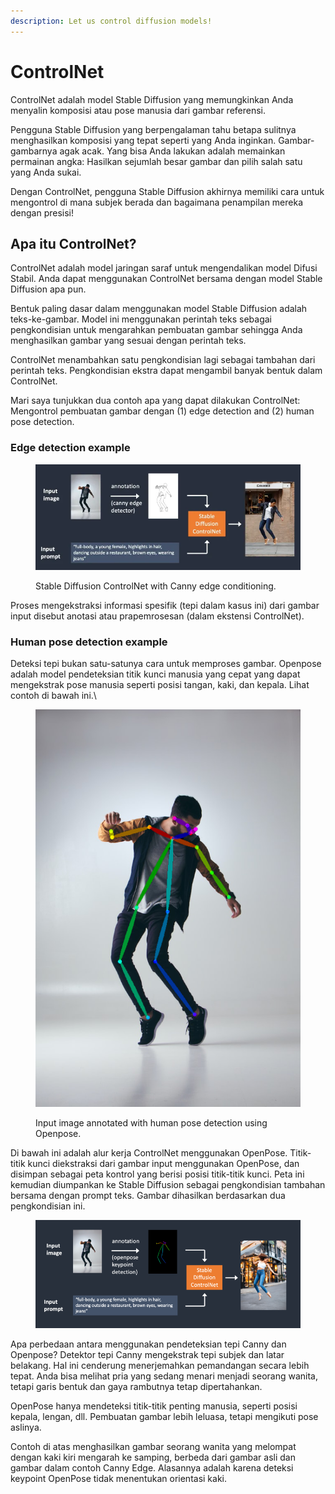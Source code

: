 ```yaml
---
description: Let us control diffusion models!
---
```


# ControlNet

ControlNet adalah model Stable Diffusion yang memungkinkan Anda menyalin komposisi atau pose manusia dari gambar referensi.

Pengguna Stable Diffusion yang berpengalaman tahu betapa sulitnya menghasilkan komposisi yang tepat seperti yang Anda inginkan. Gambar-gambarnya agak acak. Yang bisa Anda lakukan adalah memainkan permainan angka: Hasilkan sejumlah besar gambar dan pilih salah satu yang Anda sukai.

Dengan ControlNet, pengguna Stable Diffusion akhirnya memiliki cara untuk mengontrol di mana subjek berada dan bagaimana penampilan mereka dengan presisi!

## Apa itu ControlNet?&#x20;

ControlNet adalah model jaringan saraf untuk mengendalikan model Difusi Stabil. Anda dapat menggunakan ControlNet bersama dengan model Stable Diffusion apa pun.

Bentuk paling dasar dalam menggunakan model Stable Diffusion adalah teks-ke-gambar. Model ini menggunakan perintah teks sebagai pengkondisian untuk mengarahkan pembuatan gambar sehingga Anda menghasilkan gambar yang sesuai dengan perintah teks.

ControlNet menambahkan satu pengkondisian lagi sebagai tambahan dari perintah teks. Pengkondisian ekstra dapat mengambil banyak bentuk dalam ControlNet.

Mari saya tunjukkan dua contoh apa yang dapat dilakukan ControlNet: Mengontrol pembuatan gambar dengan (1) edge detection and (2) human pose detection.

### Edge detection example

<figure><img src="../../.gitbook/assets/image (11).png" alt=""><figcaption><p>Stable Diffusion ControlNet with Canny edge conditioning.</p></figcaption></figure>

Proses mengekstraksi informasi spesifik (tepi dalam kasus ini) dari gambar input disebut anotasi atau prapemrosesan (dalam ekstensi ControlNet).

### Human pose detection example

Deteksi tepi bukan satu-satunya cara untuk memproses gambar. Openpose adalah model pendeteksian titik kunci manusia yang cepat yang dapat mengekstrak pose manusia seperti posisi tangan, kaki, dan kepala. Lihat contoh di bawah ini.\


<figure><img src="../../.gitbook/assets/image (12).png" alt=""><figcaption><p>Input image annotated with human pose detection using Openpose.</p></figcaption></figure>

Di bawah ini adalah alur kerja ControlNet menggunakan OpenPose. Titik-titik kunci diekstraksi dari gambar input menggunakan OpenPose, dan disimpan sebagai peta kontrol yang berisi posisi titik-titik kunci. Peta ini kemudian diumpankan ke Stable Diffusion sebagai pengkondisian tambahan bersama dengan prompt teks. Gambar dihasilkan berdasarkan dua pengkondisian ini.

<figure><img src="../../.gitbook/assets/image (13).png" alt=""><figcaption></figcaption></figure>

Apa perbedaan antara menggunakan pendeteksian tepi Canny dan Openpose? Detektor tepi Canny mengekstrak tepi subjek dan latar belakang. Hal ini cenderung menerjemahkan pemandangan secara lebih tepat. Anda bisa melihat pria yang sedang menari menjadi seorang wanita, tetapi garis bentuk dan gaya rambutnya tetap dipertahankan.

OpenPose hanya mendeteksi titik-titik penting manusia, seperti posisi kepala, lengan, dll. Pembuatan gambar lebih leluasa, tetapi mengikuti pose aslinya.

Contoh di atas menghasilkan gambar seorang wanita yang melompat dengan kaki kiri mengarah ke samping, berbeda dari gambar asli dan gambar dalam contoh Canny Edge. Alasannya adalah karena deteksi keypoint OpenPose tidak menentukan orientasi kaki.
